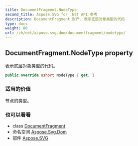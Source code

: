 ```yaml
---
title: DocumentFragment.NodeType
second_title: Aspose.SVG for .NET API 参考
description: DocumentFragment 财产. 表示底层对象类型的代码
type: docs
weight: 80
url: /zh/net/aspose.svg.dom/documentfragment/nodetype/
---
```

## DocumentFragment.NodeType property

表示底层对象类型的代码。

```csharp
public override ushort NodeType { get; }
```

### 适当的价值

节点的类型。

### 也可以看看

* class [DocumentFragment](../)
* 命名空间 [Aspose.Svg.Dom](../../documentfragment/)
* 部件 [Aspose.SVG](../../../)


